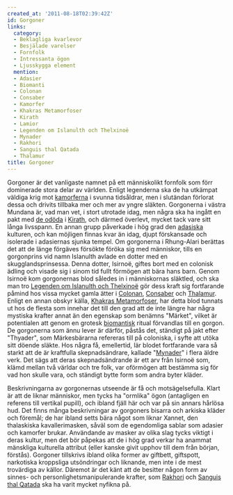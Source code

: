 ```yaml
---
created_at: '2011-08-18T02:39:42Z'
id: Gorgoner
links:
  category:
  - Beklagliga kvarlevor
  - Besjälade varelser
  - Fornfolk
  - Intressanta ögon
  - Ljusskygga element
  mention:
  - Adasier
  - Biomanti
  - Colonan
  - Consaber
  - Kamorfer
  - Khakras Metamorfoser
  - Kirath
  - Lamior
  - Legenden om Islanulth och Thelxinoë
  - Mynader
  - Rakhori
  - Sanguis thal Qatada
  - Thalamur
title: Gorgoner
---
```


Gorgoner är det vanligaste namnet på ett människolikt fornfolk som förr dominerade stora delar av
världen. Enligt legenderna ska de ha utkämpat väldiga krig mot [kamorferna] i svunna tidsåldrar, men
i slutändan förlorat dessa och drivits tillbaka mer och mer av yngre släkten. Gorgonerna i västra
Mundana är, vad man vet, i stort utrotade idag, men några ska ha ingått en pakt med [de odöda] i
[Kirath], och därmed överlevt, mycket tack vare sitt långa livsspann. En annan grupp påverkade i hög
grad den [adasiska] kulturen, och kan möjligen finnas kvar än idag, djupt förskansade och isolerade
i adasiernas sjunka tempel. Om gorgonerna i Rhung-Alari berättas det att de länge förgäves försökte
föröka sig med människor, tills en gorgonprins vid namn Islanulth avlade en dotter med en
skugglandsprinsessa. Denna dotter, Isirnoë, giftes bort med en colonisk ädling och visade sig i
sinom tid fullt förmögen att bära hans barn. Genom Isirnoë kom gorgonernas blod således in i
människornas släktled, och ska man tro [Legenden om Islanulth och Thelxinoë] gör dess kraft sig
fortfarande påmind hos vissa mycket gamla ätter i [Colonan], [Consaber] och [Thalamur]. Enligt en
annan obskyr källa, [Khakras Metamorfoser], har detta blod tunnats ut hos de flesta som innehar det
till den grad att de inte längre har några mystiska krafter annat än den egenskap som benämns
"Märket", vilket är potentialen att genom en grotesk [biomantisk] ritual förvandlas till en gorgon.
De gorgonerna som ännu lever är därför, påstås det, ständigt på jakt efter "Thyader", som
Märkesbärarna refereras till på coloniska, i syfte att utöka sitt döende släkte. Hos några få,
emellertid, lär blodet fortfarande vara så starkt att de är kraftfulla skepnadsändrare, kallade
"[Mynader]" i flera äldre verk. Det sägs att deras skepnadsändrande är ett arv från Isirnoë som,
klämd mellan två världar och tre folk, var oförmögen att bestämma sig för vad hon skulle vara, och
ständigt bytte form som andra byter kläder.

Beskrivningarna av gorgonernas utseende är få och motsägelsefulla. Klart är att de liknar människor,
men tycks ha "ormlika" ögon (antagligen en referens till vertikal pupill), och ibland fjäll här och
var på sin annars hårlösa hud. Det finns många beskrivningar av gorgoners bisarra och arkiska kläder
och föremål; de har ibland setts bära något som liknar Xannet, den thalaskiska kavallerimasken,
såväl som de egendomliga sablar som adasier och kamorfer brukar. Användande av masker av olika slag
tycks viktigt i deras kultur, men det bör påpekas att de i hög grad verkar ha anammat mänskliga
kulturella attribut (eller kanske givit upphov till dem från början, förstås). Gorgoner tillskrivs
ibland olika former av giftbett, giftspott, narkotiska kroppsliga utsöndringar och liknande, men
inte i de mest trovärdiga av källor. Däremot är det känt att de besitter någon form av sinnes- och
personlighetsmanipulerande krafter, som [Rakhori] och [Sanguis thal Qatada] ska ha varit mycket
nyfikna på.

  [kamorferna]: Kamorfer
  [de odöda]: Lamior
  [Kirath]: Kirath
  [adasiska]: Adasier
  [Legenden om Islanulth och Thelxinoë]: Legenden_om_Islanulth_och_Thelxinoë
  [Colonan]: Colonan
  [Consaber]: Consaber
  [Thalamur]: Thalamur
  [Khakras Metamorfoser]: Khakras_Metamorfoser
  [biomantisk]: Biomanti
  [Mynader]: Mynader
  [Rakhori]: Rakhori
  [Sanguis thal Qatada]: Sanguis_thal_Qatada